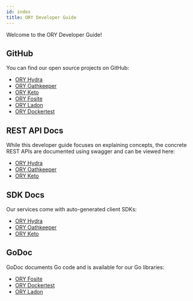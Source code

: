 ```yaml
---
id: index
title: ORY Developer Guide
---
```


Welcome to the ORY Developer Guide!

## GitHub

You can find our open source projects on GitHub:

* [ORY Hydra](https://github.com/ory/hydra)
* [ORY Oathkeeper](https://github.com/ory/oathkeeper)
* [ORY Keto](https://github.com/ory/keto)
* [ORY Fosite](https://github.com/ory/fosite)
* [ORY Ladon](https://github.com/ory/ladon)
* [ORY Dockertest](https://github.com/ory/dockertest)

## REST API Docs

While this developer guide focuses on explaining concepts,
the concrete REST APIs are documented using swagger and
can be viewed here:

* [ORY Hydra](https://www.ory.sh/docs/api/hydra)
* [ORY Oathkeeper](https://www.ory.sh/docs/api/oathkeeper)
* [ORY Keto](https://www.ory.sh/docs/api/keto)

## SDK Docs

Our services come with auto-generated client SDKs:

* [ORY Hydra](https://github.com/ory/hydra/tree/master/sdk)
* [ORY Oathkeeper](https://github.com/ory/oathkeeper/tree/master/sdk)
* [ORY Keto](https://github.com/ory/keto/tree/master/sdk)

## GoDoc

GoDoc documents Go code and is available for our Go libraries:

* [ORY Fosite](https://godoc.org/github.com/ory/fosite)
* [ORY Dockertest](https://godoc.org/github.com/ory/dockertest)
* [ORY Ladon](https://godoc.org/github.com/ory/ladon)
